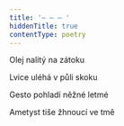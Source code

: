 ```yaml
---
title: '– – – '
hiddenTitle: true
contentType: poetry
---
```


<section>

Olej nalitý na zátoku

Lvice uléhá v půli skoku

Gesto pohladí něžné letmé

Ametyst tiše žhnoucí ve tmě

</section>
